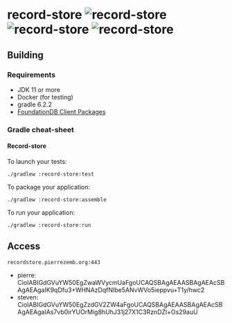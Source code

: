 # record-store ![record-store](https://github.com/PierreZ/record-store/workflows/record-store/badge.svg?branch=master) ![record-store](https://github.com/PierreZ/record-store/workflows/presto-connector/badge.svg?branch=master) ![record-store](https://github.com/PierreZ/record-store/workflows/java-client/badge.svg?branch=master)

## Building

### Requirements

* JDK 11 or more
* Docker (for testing)
* gradle 6.2.2
* [FoundationDB Client Packages](https://www.foundationdb.org/download/)


### Gradle cheat-sheet

#### Record-store

To launch your tests:
```
./gradlew :record-store:test
```

To package your application:
```
./gradlew :record-store:assemble
```

To run your application:
```
./gradlew :record-store:run
```

## Access

`recordstore.pierrezemb.org:443`

* pierre: CioIABIGdGVuYW50EgZwaWVycmUaFgoUCAQSBAgAEAASBAgAEAcSBAgAEAgaIK9qDfu3+WHNAzDqfNIbe5ANvWVo5ieppvu+T1y/hwc2
* steven: CioIABIGdGVuYW50EgZzdGV2ZW4aFgoUCAQSBAgAEAASBAgAEAcSBAgAEAgaIAs7vb0irYUOrMig8hUhJ31j27X1C3RznDZl+Os29auU

